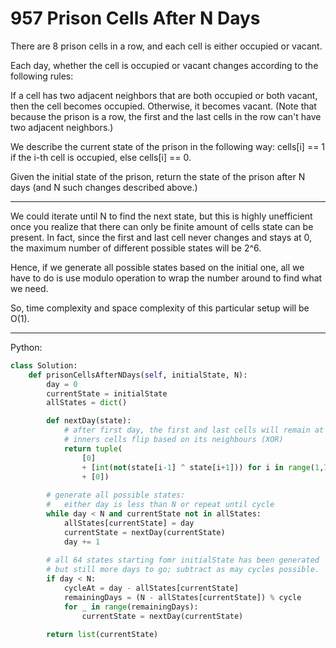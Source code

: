 957 Prison Cells After N Days
=============================

There are 8 prison cells in a row, and each cell is either occupied or vacant.

Each day, whether the cell is occupied or vacant changes according to the
following rules:

If a cell has two adjacent neighbors that are both occupied or both vacant,
then the cell becomes occupied.
Otherwise, it becomes vacant.
(Note that because the prison is a row, the first and the last cells in the row
can't have two adjacent neighbors.)

We describe the current state of the prison in the following way: cells[i] ==
1 if the i-th cell is occupied, else cells[i] == 0.

Given the initial state of the prison, return the state of the prison after
N days (and N such changes described above.)

---

We could iterate until N to find the next state, but this is highly unefficient
once you realize that there can only be finite amount of cells state can be
present. In fact, since the first and last cell never changes and stays at 0,
the maximum number of different possible states will be 2^6.

Hence, if we generate all possible states based on the initial one, all we have
to do is use modulo operation to wrap the number around to find what we need.

So, time complexity and space complexity of this particular setup will be O(1).


---

Python:

```python
class Solution:
    def prisonCellsAfterNDays(self, initialState, N):
        day = 0
        currentState = initialState
        allStates = dict()

        def nextDay(state):
            # after first day, the first and last cells will remain at 0
            # inners cells flip based on its neighbours (XOR)
            return tuple(
                [0] 
                + [int(not(state[i-1] ^ state[i+1])) for i in range(1,7)]
                + [0])
        
        # generate all possible states:
        #   either day is less than N or repeat until cycle
        while day < N and currentState not in allStates:
            allStates[currentState] = day
            currentState = nextDay(currentState)
            day += 1
       
        # all 64 states starting fomr initialState has been generated
        # but still more days to go; subtract as may cycles possible.
        if day < N:
            cycleAt = day - allStates[currentState]
            remainingDays = (N - allStates[currentState]) % cycle
            for _ in range(remainingDays):
                currentState = nextDay(currentState)

        return list(currentState)
```
